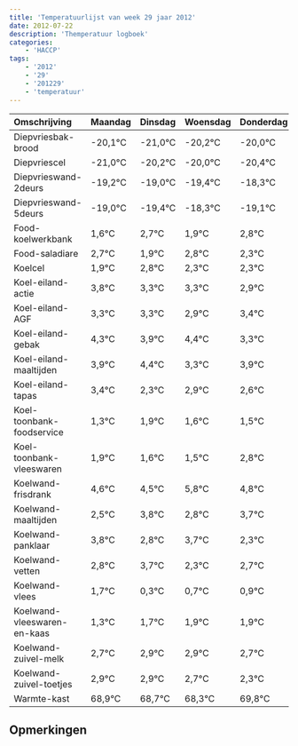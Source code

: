 ```yaml
---
title: 'Temperatuurlijst van week 29 jaar 2012'
date: 2012-07-22
description: 'Themperatuur logboek'
categories:
    - 'HACCP'
tags:
    - '2012'
    - '29'
    - '201229'
    - 'temperatuur'
---
```

|Omschrijving|Maandag|Dinsdag|Woensdag|Donderdag|Vrijdag|Zaterdag|Zondag|
|:---|:---|:---|:---|:---|:---|:---|:---|
|Diepvriesbak-brood|-20,1°C|-21,0°C|-20,2°C|-20,0°C|-20,4°C|-19,3°C|-20,1°C|
|Diepvriescel|-21,0°C|-20,2°C|-20,0°C|-20,4°C|-19,3°C|-20,1°C|-19,2°C|
|Diepvrieswand-2deurs|-19,2°C|-19,0°C|-19,4°C|-18,3°C|-19,1°C|-18,2°C|-18,7°C|
|Diepvrieswand-5deurs|-19,0°C|-19,4°C|-18,3°C|-19,1°C|-18,2°C|-18,7°C|-18,7°C|
|Food-koelwerkbank|1,6°C|2,7°C|1,9°C|2,8°C|2,3°C|2,3°C|1,9°C|
|Food-saladiare|2,7°C|1,9°C|2,8°C|2,3°C|2,3°C|1,9°C|2,4°C|
|Koelcel|1,9°C|2,8°C|2,3°C|2,3°C|1,9°C|2,4°C|1,3°C|
|Koel-eiland-actie|3,8°C|3,3°C|3,3°C|2,9°C|3,4°C|2,3°C|2,9°C|
|Koel-eiland-AGF|3,3°C|3,3°C|2,9°C|3,4°C|2,3°C|2,9°C|2,6°C|
|Koel-eiland-gebak|4,3°C|3,9°C|4,4°C|3,3°C|3,9°C|3,6°C|3,5°C|
|Koel-eiland-maaltijden|3,9°C|4,4°C|3,3°C|3,9°C|3,6°C|3,5°C|4,8°C|
|Koel-eiland-tapas|3,4°C|2,3°C|2,9°C|2,6°C|2,5°C|3,8°C|2,8°C|
|Koel-toonbank-foodservice|1,3°C|1,9°C|1,6°C|1,5°C|2,8°C|1,8°C|2,7°C|
|Koel-toonbank-vleeswaren|1,9°C|1,6°C|1,5°C|2,8°C|1,8°C|2,7°C|1,3°C|
|Koelwand-frisdrank|4,6°C|4,5°C|5,8°C|4,8°C|5,7°C|4,3°C|4,7°C|
|Koelwand-maaltijden|2,5°C|3,8°C|2,8°C|3,7°C|2,3°C|2,7°C|2,9°C|
|Koelwand-panklaar|3,8°C|2,8°C|3,7°C|2,3°C|2,7°C|2,9°C|2,9°C|
|Koelwand-vetten|2,8°C|3,7°C|2,3°C|2,7°C|2,9°C|2,9°C|2,7°C|
|Koelwand-vlees|1,7°C|0,3°C|0,7°C|0,9°C|0,9°C|0,7°C|0,3°C|
|Koelwand-vleeswaren-en-kaas|1,3°C|1,7°C|1,9°C|1,9°C|1,7°C|1,3°C|2,8°C|
|Koelwand-zuivel-melk|2,7°C|2,9°C|2,9°C|2,7°C|2,3°C|3,8°C|3,7°C|
|Koelwand-zuivel-toetjes|2,9°C|2,9°C|2,7°C|2,3°C|3,8°C|3,7°C|2,8°C|
|Warmte-kast|68,9°C|68,7°C|68,3°C|69,8°C|69,7°C|68,8°C|69,8°C|

## Opmerkingen


